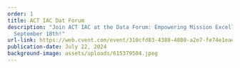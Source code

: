 ```yaml
---
order: 1
title: ACT IAC Dat Forum
description: "Join ACT IAC at the Data Forum: Empowering Mission Excellence, on
  September 18th!"
url-link: https://web.cvent.com/event/310cfd03-4380-4800-a2e7-fe74e1eae8da/summary
publication-date: July 22, 2024
background-image: assets/uploads/615379504.jpeg
---
```

